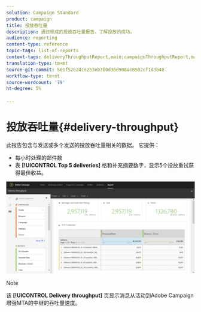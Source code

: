 ```yaml
---
solution: Campaign Standard
product: campaign
title: 投放吞吐量
description: 通过现成的投放吞吐量报告，了解投放的成功。
audience: reporting
content-type: reference
topic-tags: list-of-reports
context-tags: deliveryThroughputReport,main;campaignThroughputReport,main;programThroughputReport,main
translation-type: tm+mt
source-git-commit: 501f52624ce253eb7b0d36d908ac8502cf1d3b48
workflow-type: tm+mt
source-wordcount: '79'
ht-degree: 5%

---
```



# 投放吞吐量{#delivery-throughput}

此报告包含与发送或多个发送的投放吞吐量相关的数据。 它提供：

* 每小时处理的邮件数
* 表 **[!UICONTROL Top 5 deliveries]** 格和补充摘要数字，显示5个投放重试获得最佳收益。

![](assets/delivery_reports_1.png)

>[!NOTE]
>
>该 **[!UICONTROL Delivery throughput]** 页显示消息从活动到Adobe Campaign增强MTA的中继的吞吐量速度。

